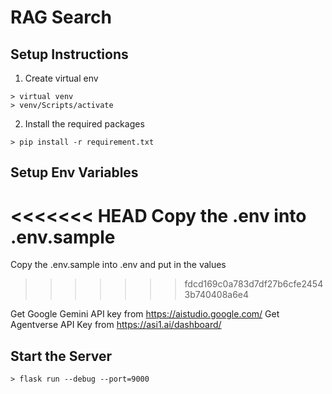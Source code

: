 # RAG Search

## Setup Instructions 
1. Create virtual env
```
> virtual venv
> venv/Scripts/activate
```
2. Install the required packages
```
> pip install -r requirement.txt
```

## Setup Env Variables
<<<<<<< HEAD
Copy the .env into .env.sample
=======
Copy the .env.sample into .env and put in the values
>>>>>>> fdcd169c0a783d7df27b6cfe24543b740408a6e4

Get Google Gemini API key from https://aistudio.google.com/
Get Agentverse API Key from https://asi1.ai/dashboard/ 


## Start the Server
```
> flask run --debug --port=9000
```
